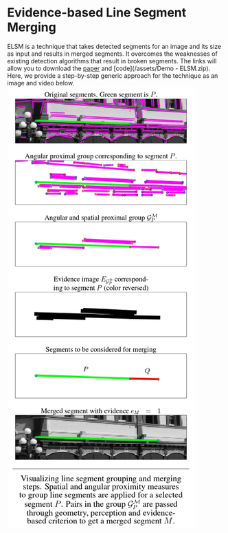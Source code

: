 # Evidence-based Line Segment Merging

ELSM is a technique that takes detected segments for an image and its size as input and results in merged segments. It overcomes the weaknesses of existing detection algorithms that result in broken segments.  The links will allow you to download the [paper](/assets/ELSMpdf.pdf) and [code](/assets/Demo - ELSM.zip). 
Here, we provide a step-by-step generic approach for the technique as an image and video below.
![Pipeline](/assets/img/pipeline.jpg)
